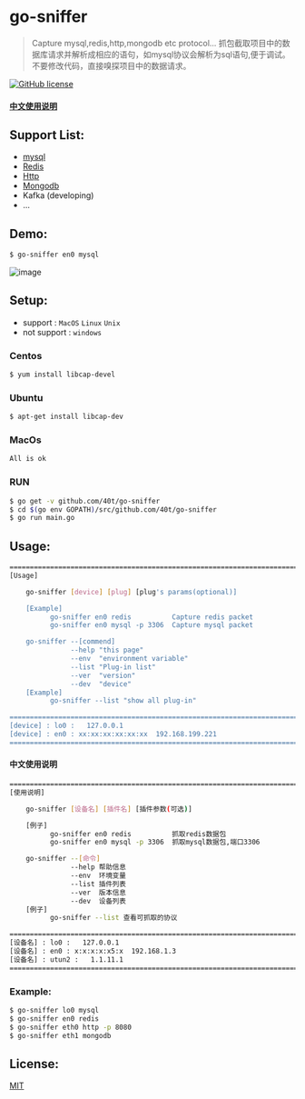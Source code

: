 
# go-sniffer

> Capture mysql,redis,http,mongodb etc protocol...
> 抓包截取项目中的数据库请求并解析成相应的语句，如mysql协议会解析为sql语句,便于调试。
> 不要修改代码，直接嗅探项目中的数据请求。

[![GitHub license](https://img.shields.io/github/license/40t/go-sniffer.svg?style=popout-square)](https://github.com/40t/go-sniffer/blob/master/LICENSE)

#### [中文使用说明](#中文使用说明)

## Support List:
- [mysql](#mysql)
- [Redis](#redis)
- [Http](#http)
- [Mongodb](#mongodb)
- Kafka (developing)
- ...

## Demo:
``` bash
$ go-sniffer en0 mysql
```
![image](https://github.com/40t/go-sniffer/raw/master/images/demo.gif)
## Setup:
- support : `MacOS` `Linux` `Unix`
- not support : `windows`

### Centos
``` bash
$ yum install libcap-devel
```
### Ubuntu
``` bash
$ apt-get install libcap-dev
```
### MacOs
``` bash
All is ok
```
### RUN
``` bash
$ go get -v github.com/40t/go-sniffer
$ cd $(go env GOPATH)/src/github.com/40t/go-sniffer
$ go run main.go
```
## Usage:
``` bash
==================================================================================
[Usage]

    go-sniffer [device] [plug] [plug's params(optional)]

    [Example]
          go-sniffer en0 redis          Capture redis packet
          go-sniffer en0 mysql -p 3306  Capture mysql packet

    go-sniffer --[commend]
               --help "this page"
               --env  "environment variable"
               --list "Plug-in list"
               --ver  "version"
               --dev  "device"
    [Example]
          go-sniffer --list "show all plug-in"

==================================================================================
[device] : lo0 :   127.0.0.1
[device] : en0 : xx:xx:xx:xx:xx:xx  192.168.199.221
==================================================================================
```

#### 中文使用说明
``` bash
=======================================================================
[使用说明]

    go-sniffer [设备名] [插件名] [插件参数(可选)]

    [例子]
          go-sniffer en0 redis          抓取redis数据包
          go-sniffer en0 mysql -p 3306  抓取mysql数据包,端口3306

    go-sniffer --[命令]
               --help 帮助信息
               --env  环境变量
               --list 插件列表
               --ver  版本信息
               --dev  设备列表
    [例子]
          go-sniffer --list 查看可抓取的协议

=======================================================================
[设备名] : lo0 :   127.0.0.1
[设备名] : en0 : x:x:x:x:x5:x  192.168.1.3
[设备名] : utun2 :   1.1.11.1
=======================================================================
```

### Example:
``` bash
$ go-sniffer lo0 mysql 
$ go-sniffer en0 redis 
$ go-sniffer eth0 http -p 8080
$ go-sniffer eth1 mongodb
```
## License:
[MIT](http://opensource.org/licenses/MIT)
